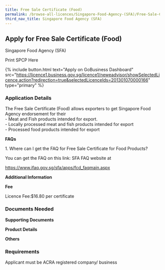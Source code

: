 ```yaml
---
title: Free Sale Certificate (Food)
permalink: /browse-all-licences/Singapore-Food-Agency-(SFA)/Free-Sale-Certificate-(Food)
third_nav_title: Singapore Food Agency (SFA)
---
```


## Apply for Free Sale Certificate (Food)

Singapore Food Agency (SFA)

Print SPCP Here


{% include button.html text="Apply on GoBusiness Dashboard" src="https://licence1.business.gov.sg/licence1/neweadvisor/showSelectedLicence.action?redirection=true&selectedLicenceIds=201301070000166" type="primary" %}

### Application Details

<p>The Free Sale Certificate (Food) allows exporters to get Singapore Food Agency endorsement for their<br>- Meat and Fish products intended for export.<br>- Locally processed meat and fish products intended for export<br>- Processed food products intended for export</p>
<p><strong>FAQs</strong></p>
<p>1. Where can I get the FAQ for Free Sale Certificate for Food Products?</p>
<p>You can get the FAQ on this link: SFA FAQ website at</p>
<p><a href="https://www.ifaq.gov.sg/sfa/apps/fcd_faqmain.aspx">https://www.ifaq.gov.sg/sfa/apps/fcd_faqmain.aspx</a></p>

**Additional Information**

<p><strong>Fee</strong></p>
<p>Licence Fee:$16.80 per certificate</p>

### Documents Needed

<p><strong>Supporting Documents</strong></p>
<p><strong>Product Details</strong></p>
<p><strong>Others</strong></p>

### Requirements

Applicant must be ACRA registered company/ business

